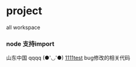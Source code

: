 # project
all workspace
### node 支持import
山东中国
qqqq
(●'◡'●)
[1111](22222)[test](www.baidu.com)
bug修改的相关代码
